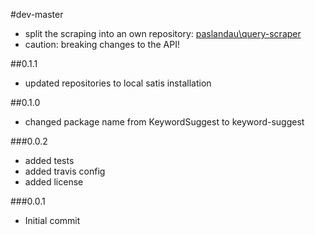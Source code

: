#dev-master

 - split the scraping into an own repository: [paslandau\query-scraper](https://github.com/paslandau/query-scraper)
 - caution: breaking changes to the API!

##0.1.1

 - updated repositories to local satis installation

##0.1.0

 - changed package name from KeywordSuggest to keyword-suggest

###0.0.2

- added tests
- added travis config
- added license

###0.0.1

- Initial commit